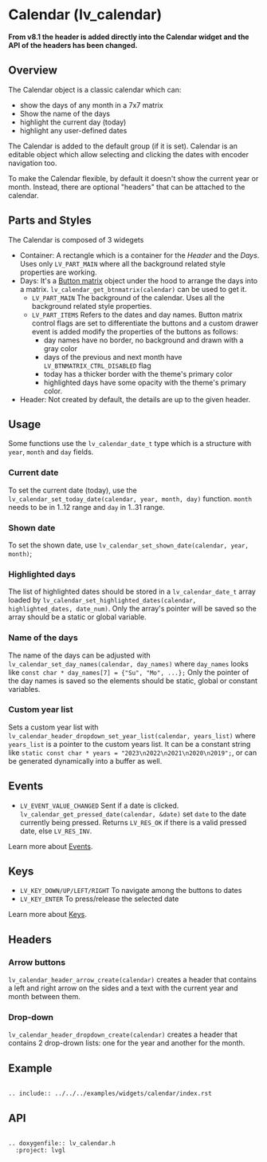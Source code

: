 # Calendar (lv_calendar)

**From v8.1 the header is added directly into the Calendar widget and the API of the headers has been changed.**

## Overview

The Calendar object is a classic calendar which can:
- show the days of any month in a 7x7 matrix
- Show the name of the days
- highlight the current day (today)
- highlight any user-defined dates

The Calendar is added to the default group (if it is set). Calendar is an editable object which allow selecting and clicking the dates with encoder navigation too.

To make the Calendar flexible, by default it doesn't show the current year or month. Instead, there are optional "headers" that can be attached to the calendar.

## Parts and Styles
The Calendar is composed of 3 widegets
- Container: A rectangle which is a container for the *Header* and the *Days*. Uses only `LV_PART_MAIN` where all the background related style properties are working.
- Days: It's a [Button matrix](/widgets/core/btnmatrix) object under the hood to arrange the days into a matrix. `lv_calendar_get_btnmatrix(calendar)` can be used to get it.
    - `LV_PART_MAIN` The background of the calendar. Uses all the background related style properties.
    - `LV_PART_ITEMS` Refers to the dates and day names. Button matrix control flags are set to differentiate the buttons and a custom drawer event is added modify the properties of the buttons as follows:
       - day names have no border, no background and drawn with a gray color
       - days of the previous and next month have `LV_BTNMATRIX_CTRL_DISABLED` flag
       - today has a thicker border with the theme's primary color
       - highlighted days have some opacity with the theme's primary color.
- Header: Not created by default, the details are up to the given header.

## Usage

Some functions use the `lv_calendar_date_t` type which is a structure with `year`, `month` and `day` fields.

### Current date
To set the current date (today), use the `lv_calendar_set_today_date(calendar, year, month, day)` function. `month` needs to be in 1..12 range and `day` in 1..31 range.

### Shown date
To set the shown date, use `lv_calendar_set_shown_date(calendar, year, month)`;

### Highlighted days

The list of highlighted dates should be stored in a `lv_calendar_date_t` array loaded by `lv_calendar_set_highlighted_dates(calendar, highlighted_dates, date_num)`.
Only the array's pointer will be saved so the array should be a static or global variable.

### Name of the days
The name of the days can be adjusted with `lv_calendar_set_day_names(calendar, day_names)` where `day_names` looks like `const char * day_names[7] = {"Su", "Mo", ...};`
Only the pointer of the day names is saved so the elements should be static, global or constant variables.

### Custom year list

Sets a custom year list with `lv_calendar_header_dropdown_set_year_list(calendar, years_list)`
where ``years_list`` is a pointer to the custom years list. It can be a constant string
like ``static const char * years = "2023\n2022\n2021\n2020\n2019";``, 
or can be generated dynamically into a buffer as well.

## Events
- `LV_EVENT_VALUE_CHANGED` Sent if a date is clicked. `lv_calendar_get_pressed_date(calendar, &date)` set `date` to the date currently being pressed. Returns `LV_RES_OK` if there is a valid pressed date, else `LV_RES_INV`.

Learn more about [Events](/overview/event).

## Keys
- `LV_KEY_DOWN/UP/LEFT/RIGHT` To navigate among the buttons to dates
- `LV_KEY_ENTER` To press/release the selected date

Learn more about [Keys](/overview/indev).

## Headers

### Arrow buttons

`lv_calendar_header_arrow_create(calendar)` creates a header that contains a left and right arrow on the sides and a text with the current year and month between them.


### Drop-down
`lv_calendar_header_dropdown_create(calendar)` creates a header that contains 2 drop-drown lists: one for the year and another for the month.


## Example

```eval_rst

.. include:: ../../../examples/widgets/calendar/index.rst

```

## API

```eval_rst

.. doxygenfile:: lv_calendar.h
  :project: lvgl

```
